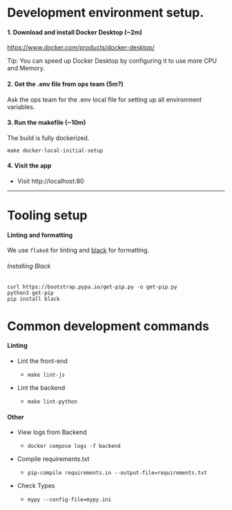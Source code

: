 # Development environment setup.

#### 1. Download and install Docker Desktop (~2m)
https://www.docker.com/products/docker-desktop/

Tip: You can speed up Docker Desktop by configuring it to use more CPU and Memory.

#### 2. Get the .env file from ops team (5m?)
Ask the ops team for the .env local file for setting up all environment variables.

#### 3. Run the makefile (~10m)
The build is fully dockerized.
```
make docker-local-initial-setup
```

#### 4. Visit the app
* Visit http://localhost:80


---
# Tooling setup

#### Linting and formatting
We use `flake8` for linting and [black](https://github.com/psf/black]) for formatting.

###### Installing Black
```
curl https://bootstrap.pypa.io/get-pip.py -o get-pip.py
python3 get-pip
pip install black
```


# Common development commands

#### Linting
* Lint the front-end
  * `make lint-js`

* Lint the backend
  * `make lint-python`

#### Other
* View logs from Backend
  * `docker compose logs -f backend`

* Compile requirements.txt
  * `pip-compile requirements.in --output-file=requirements.txt`

* Check Types
  * `mypy --config-file=mypy.ini`
